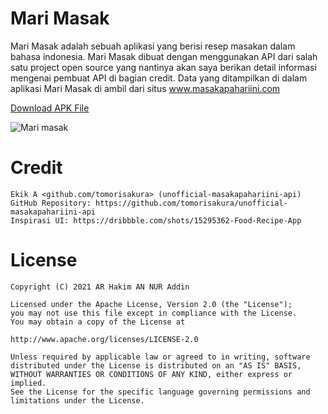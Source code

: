 # Mari Masak 
Mari Masak adalah sebuah aplikasi yang berisi resep masakan dalam bahasa indonesia. Mari Masak dibuat dengan menggunakan API dari salah satu project open source yang nantinya akan saya berikan detail informasi mengenai pembuat API di bagian credit.
Data yang ditampilkan di dalam aplikasi Mari Masak di ambil dari situs www.masakapahariini.com

[Download APK File](https://drive.google.com/file/d/1pbW9kURUPBRWQfHhnFtwSqFS9X17jmxq/view?usp=sharing)

![Mari masak](https://user-images.githubusercontent.com/79903756/146049872-bba794e1-b06a-4d68-99cf-b15cf95f188a.png)

# Credit
```
Ekik A <github.com/tomorisakura> (unofficial-masakapahariini-api)
GitHub Repository: https://github.com/tomorisakura/unofficial-masakapahariini-api 
Inspirasi UI: https://dribbble.com/shots/15295362-Food-Recipe-App
```

# License
```
Copyright (C) 2021 AR Hakim AN NUR Addin

Licensed under the Apache License, Version 2.0 (the "License");
you may not use this file except in compliance with the License.
You may obtain a copy of the License at

http://www.apache.org/licenses/LICENSE-2.0

Unless required by applicable law or agreed to in writing, software
distributed under the License is distributed on an "AS IS" BASIS,
WITHOUT WARRANTIES OR CONDITIONS OF ANY KIND, either express or implied.
See the License for the specific language governing permissions and
limitations under the License.
```
